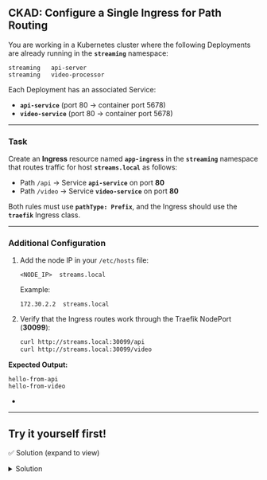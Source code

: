 ## **CKAD: Configure a Single Ingress for Path Routing**

You are working in a Kubernetes cluster where the following Deployments are already running in the **`streaming`** namespace:

```
streaming   api-server
streaming   video-processor
```

Each Deployment has an associated Service:

* **`api-service`** (port 80 → container port 5678)
* **`video-service`** (port 80 → container port 5678)

---

### **Task**

Create an **Ingress** resource named **`app-ingress`** in the **`streaming`** namespace that routes traffic for host **`streams.local`** as follows:

* Path `/api` → Service **`api-service`** on port **80**
* Path `/video` → Service **`video-service`** on port **80**

Both rules must use **`pathType: Prefix`**, and the Ingress should use the **`traefik`** Ingress class.

---

### **Additional Configuration**

1. Add the node IP in your `/etc/hosts` file:

   ```
   <NODE_IP>  streams.local
   ```

   Example:

   ```
   172.30.2.2  streams.local
   ```

2. Verify that the Ingress routes work through the Traefik NodePort (**30099**):

   ```bash
   curl http://streams.local:30099/api
   curl http://streams.local:30099/video
   ```

**Expected Output:**

```
hello-from-api
hello-from-video
```

-


---

## Try it yourself first!

✅ Solution (expand to view)
<details><summary>Solution</summary></summary>


1. Apply Ingress:

```bash
kubectl apply -f - <<'EOF'
apiVersion: networking.k8s.io/v1
kind: Ingress
metadata:
  name: app-ingress
  namespace: streaming
spec:
  ingressClassName: traefik
  rules:
  - host: streams.local
    http:
      paths:
      - path: /api
        pathType: Prefix
        backend:
          service:
            name: api-service
            port: { number: 80 }
      - path: /video
        pathType: Prefix
        backend:
          service:
            name: video-service
            port: { number: 80 }
EOF
```

2. Add hosts entry (replace `<NODE_IP>`):

```bash
echo "<NODE_IP> streams.local" | sudo tee -a /etc/hosts
```

3. Test via Traefik NodePort 30099:

```bash
curl http://streams.local:30099/api   # -> hello-from-api
curl http://streams.local:30099/video # -> hello-from-video
```

Done.

</details>
